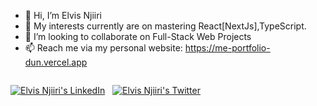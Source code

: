 - 👋 Hi, I’m Elvis Njiiri
- 👀 My interests currently are on mastering React[NextJs],TypeScript.
- 💞️ I’m looking to collaborate on Full-Stack Web Projects
- 📫 Reach me via my personal website: https://me-portfolio-dun.vercel.app

<!-- SOCIALS. TODO: SWAP OUT YOUR URL AND NAME. -->
<p align="left" style="float: left;"> 
  <!-- LinkedIn -->
  <a href="https://linkedin.com/in/elvis-njiiri" target="blank"><img src="https://img.shields.io/badge/LinkedIn-0077B5?style=for-the-badge&logo=linkedin&logoColor=white" alt="Elvis Njiiri's LinkedIn" /></a> 
  <span>&nbsp;</span>
  <!-- Twitter -->
  <a href="https://twitter.com/NjiiriEk" target="blank"><img src="https://img.shields.io/badge/Twitter-1DA1F2?style=for-the-badge&logo=twitter&logoColor=white" alt="Elvis Njiiri's Twitter" /></a> 
